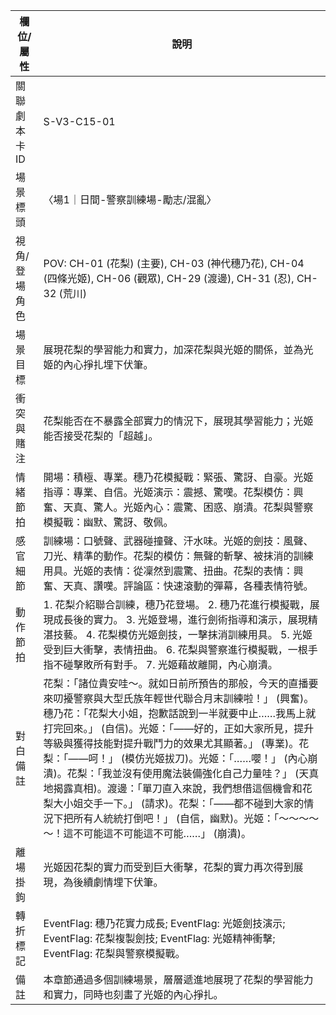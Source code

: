 | 欄位/屬性 | 說明 |
|---|---|
| 關聯劇本卡ID | S-V3-C15-01 |
| 場景標頭 | 〈場1｜日間-警察訓練場-勵志/混亂〉 |
| 視角/登場角色 | POV: CH-01 (花梨) (主要), CH-03 (神代穗乃花), CH-04 (四條光姬), CH-06 (觀眾), CH-29 (渡邊), CH-31 (忍), CH-32 (荒川) |
| 場景目標 | 展現花梨的學習能力和實力，加深花梨與光姬的關係，並為光姬的內心掙扎埋下伏筆。 |
| 衝突與賭注 | 花梨能否在不暴露全部實力的情況下，展現其學習能力；光姬能否接受花梨的「超越」。 |
| 情緒節拍 | 開場：積極、專業。穗乃花模擬戰：緊張、驚訝、自豪。光姬指導：專業、自信。光姬演示：震撼、驚嘆。花梨模仿：興奮、天真、驚人。光姬內心：震驚、困惑、崩潰。花梨與警察模擬戰：幽默、驚訝、敬佩。 |
| 感官細節 | 訓練場：口號聲、武器碰撞聲、汗水味。光姬的劍技：風聲、刀光、精準的動作。花梨的模仿：無聲的斬擊、被抹消的訓練用具。光姬的表情：從凜然到震驚、扭曲。花梨的表情：興奮、天真、讚嘆。評論區：快速滾動的彈幕，各種表情符號。 |
| 動作節拍 | 1. 花梨介紹聯合訓練，穗乃花登場。 2. 穗乃花進行模擬戰，展現成長後的實力。 3. 光姬登場，進行劍術指導和演示，展現精湛技藝。 4. 花梨模仿光姬劍技，一擊抹消訓練用具。 5. 光姬受到巨大衝擊，表情扭曲。 6. 花梨與警察進行模擬戰，一根手指不碰擊敗所有對手。 7. 光姬藉故離開，內心崩潰。 |
| 對白備註 | 花梨：「諸位貴安哇～。就如日前所預告的那般，今天的直播要來叨擾警察與大型氏族年輕世代聯合月末訓練啦！」 (興奮)。穗乃花：「花梨大小姐，抱歉話說到一半就要中止……我馬上就打完回來。」 (自信)。光姬：「——好的，正如大家所見，提升等級與獲得技能對提升戰鬥力的效果尤其顯著。」 (專業)。花梨：「——呵！」 (模仿光姬拔刀)。光姬：「……嚶！」 (內心崩潰)。花梨：「我並沒有使用魔法裝備強化自己力量哇？」 (天真地揭露真相)。渡邊：「單刀直入來說，我們想借這個機會和花梨大小姐交手一下。」 (請求)。花梨：「——都不碰到大家的情況下把所有人統統打倒吧！」 (自信，幽默)。光姬：「～～～～～！這不可能這不可能這不可能……」 (崩潰)。 |
| 離場掛鉤 | 光姬因花梨的實力而受到巨大衝擊，花梨的實力再次得到展現，為後續劇情埋下伏筆。 |
| 轉折標記 | EventFlag: 穗乃花實力成長; EventFlag: 光姬劍技演示; EventFlag: 花梨複製劍技; EventFlag: 光姬精神衝擊; EventFlag: 花梨與警察模擬戰。 |
| 備註 | 本章節通過多個訓練場景，層層遞進地展現了花梨的學習能力和實力，同時也刻畫了光姬的內心掙扎。 |
